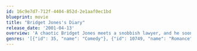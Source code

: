 ```yaml
---
id: 16c9e7d7-712f-4404-852d-2e1aaf0ec1bd
blueprint: movie
title: "Bridget Jones's Diary"
release_date: '2001-04-13'
overview: 'A chaotic Bridget Jones meets a snobbish lawyer, and he soon enters her world of imperfections.'
genres: '[{"id": 35, "name": "Comedy"}, {"id": 10749, "name": "Romance"}, {"id": 18, "name": "Drama"}]'
---
```

